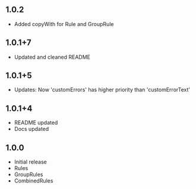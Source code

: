 ## 1.0.2
- Added copyWith for Rule and GroupRule

## 1.0.1+7
- Updated and cleaned README

## 1.0.1+5
- Updates: Now 'customErrors' has higher priority than 'customErrorText'

## 1.0.1+4
- README updated
- Docs updated

## 1.0.0
- Initial release
- Rules
- GroupRules
- CombinedRules
